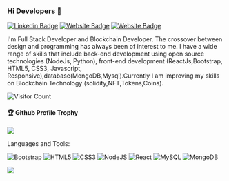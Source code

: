 ### Hi Developers 👋


[![Linkedin Badge](https://img.shields.io/badge/-Yaswanth-blue?style=flat-square&logo=Linkedin&logoColor=white&link=https://www.linkedin.com/in/yaswanth-sai-kiran-pedapudi-552ba01b7/)](https://www.linkedin.com/in/yaswanth-sai-kiran-pedapudi-552ba01b7/)
[![Website Badge](https://img.shields.io/badge/WebSite-Yaswanth-green)](https://warriorysk.github.io/Yaswanthprofile/)
[![Website Badge](https://img.shields.io/badge/StackOverflow-Yaswanth-yellow)](https://stackoverflow.com/users/18259129/yaswanth-sai-kiran-pedapudi)

I'm
Full Stack Developer and Blockchain Developer.
The crossover between design and programming has always been of interest to me. I have a wide range of skills that include back-end development using open source technologies (NodeJs, Python), front-end development (ReactJs,Bootstrap, HTML5, CSS3, Javascript, Responsive),database(MongoDB,Mysql).Currently I am improving my skills on Blockchain Technology (solidity,NFT,Tokens,Coins).

![Visitor Count](https://profile-counter.glitch.me/warriorysk/count.svg)

<div>
  <h4>🏆 Github Profile Trophy</h4>
  <a href="https://github.com/ryo-ma/github-profile-trophy">
    <img src="https://github-profile-trophy.vercel.app/?username=warriorysk&column=7"/>
  </a>
</div>

Languages and Tools: 

<img alt="Bootstrap" src="https://img.shields.io/badge/bootstrap-%23563D7C.svg?style=flat-square&logo=bootstrap&logoColor=white"/>  <img alt="HTML5" src="https://img.shields.io/badge/html5-%23E34F26.svg?style=flat-square&logo=html5&logoColor=white"/> <img alt="CSS3" src="https://img.shields.io/badge/css3-%231572B6.svg?style=flat-square&logo=css3&logoColor=white"/> <img alt="NodeJS" src="https://img.shields.io/badge/node.js-%2343853D.svg?style=flat-square&logo=node-dot-js&logoColor=white"/> <img alt="React" src="https://img.shields.io/badge/react-%2320232a.svg?style=flat-square&logo=react&logoColor=%2361DAFB"/> <img alt="MySQL" src="https://img.shields.io/badge/mysql-%2300f.svg?style=flat-square&logo=mysql&logoColor=white"/> <img alt="MongoDB" src ="https://img.shields.io/badge/MongoDB-%234ea94b.svg?style=flat-square&logo=mongodb&logoColor=white"/>

![](https://activity-graph.herokuapp.com/graph?username=warriorysk&theme=react-dark&area=true)
<!--
**warriorysk/warriorysk** is a ✨ _special_ ✨ repository because its `README.md` (this file) appears on your GitHub profile.

Here are some ideas to get you started:

- 🔭 I’m currently working on ...
- 🌱 I’m currently learning ...
- 👯 I’m looking to collaborate on ...
- 🤔 I’m looking for help with ...
- 💬 Ask me about ...
- 📫 How to reach me: ...
- 😄 Pronouns: ...
- ⚡ Fun fact: .....

-->
